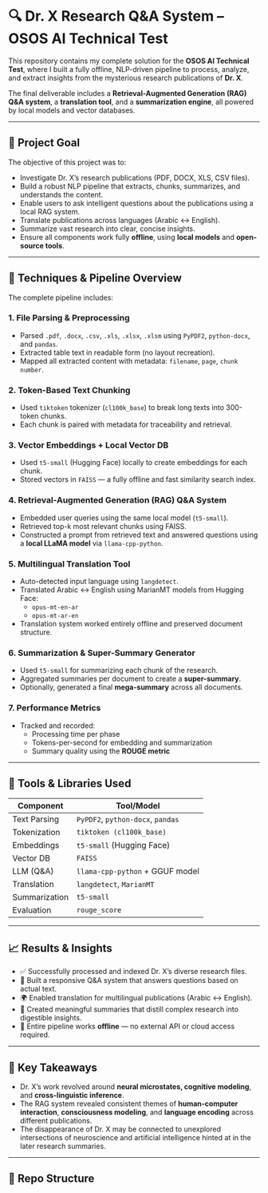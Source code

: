 
# 🔍 Dr. X Research Q&A System – OSOS AI Technical Test

This repository contains my complete solution for the **OSOS AI Technical Test**, where I built a fully offline, NLP-driven pipeline to process, analyze, and extract insights from the mysterious research publications of **Dr. X**.

The final deliverable includes a **Retrieval-Augmented Generation (RAG) Q&A system**, a **translation tool**, and a **summarization engine**, all powered by local models and vector databases.

---

## 🎯 Project Goal

The objective of this project was to:
- Investigate Dr. X’s research publications (PDF, DOCX, XLS, CSV files).
- Build a robust NLP pipeline that extracts, chunks, summarizes, and understands the content.
- Enable users to ask intelligent questions about the publications using a local RAG system.
- Translate publications across languages (Arabic ↔ English).
- Summarize vast research into clear, concise insights.
- Ensure all components work fully **offline**, using **local models** and **open-source tools**.

---

## 🧠 Techniques & Pipeline Overview

The complete pipeline includes:

### 1. **File Parsing & Preprocessing**
- Parsed `.pdf`, `.docx`, `.csv`, `.xls`, `.xlsx`, `.xlsm` using `PyPDF2`, `python-docx`, and `pandas`.
- Extracted table text in readable form (no layout recreation).
- Mapped all extracted content with metadata: `filename`, `page`, `chunk number`.

### 2. **Token-Based Text Chunking**
- Used `tiktoken` tokenizer (`cl100k_base`) to break long texts into 300-token chunks.
- Each chunk is paired with metadata for traceability and retrieval.

### 3. **Vector Embeddings + Local Vector DB**
- Used `t5-small` (Hugging Face) locally to create embeddings for each chunk.
- Stored vectors in `FAISS` — a fully offline and fast similarity search index.

### 4. **Retrieval-Augmented Generation (RAG) Q&A System**
- Embedded user queries using the same local model (`t5-small`).
- Retrieved top-k most relevant chunks using FAISS.
- Constructed a prompt from retrieved text and answered questions using a **local LLaMA model** via `llama-cpp-python`.

### 5. **Multilingual Translation Tool**
- Auto-detected input language using `langdetect`.
- Translated Arabic ↔ English using MarianMT models from Hugging Face:
  - `opus-mt-en-ar`
  - `opus-mt-ar-en`
- Translation system worked entirely offline and preserved document structure.

### 6. **Summarization & Super-Summary Generator**
- Used `t5-small` for summarizing each chunk of the research.
- Aggregated summaries per document to create a **super-summary**.
- Optionally, generated a final **mega-summary** across all documents.

### 7. **Performance Metrics**
- Tracked and recorded:
  - Processing time per phase
  - Tokens-per-second for embedding and summarization
  - Summary quality using the **ROUGE metric**

---

## 🧪 Tools & Libraries Used

| Component       | Tool/Model                              |
|------------------|------------------------------------------|
| Text Parsing     | `PyPDF2`, `python-docx`, `pandas`        |
| Tokenization     | `tiktoken (cl100k_base)`                |
| Embeddings       | `t5-small` (Hugging Face)               |
| Vector DB        | `FAISS`                                 |
| LLM (Q&A)        | `llama-cpp-python` + GGUF model         |
| Translation      | `langdetect`, `MarianMT`                |
| Summarization    | `t5-small`                              |
| Evaluation       | `rouge_score`                           |

---

## 📈 Results & Insights

- ✅ Successfully processed and indexed Dr. X’s diverse research files.
- 🤖 Built a responsive Q&A system that answers questions based on actual text.
- 🌍 Enabled translation for multilingual publications (Arabic ↔ English).
- 📝 Created meaningful summaries that distill complex research into digestible insights.
- 🔐 Entire pipeline works **offline** — no external API or cloud access required.

---

## 🧠 Key Takeaways

- Dr. X’s work revolved around **neural microstates, cognitive modeling**, and **cross-linguistic inference**.
- The RAG system revealed consistent themes of **human-computer interaction**, **consciousness modeling**, and **language encoding** across different publications.
- The disappearance of Dr. X may be connected to unexplored intersections of neuroscience and artificial intelligence hinted at in the later research summaries.

---

## 📂 Repo Structure

